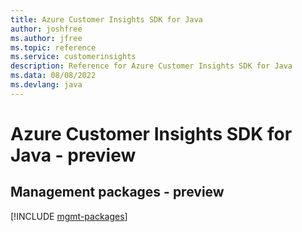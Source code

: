 ```yaml
---
title: Azure Customer Insights SDK for Java
author: joshfree
ms.author: jfree
ms.topic: reference
ms.service: customerinsights
description: Reference for Azure Customer Insights SDK for Java
ms.data: 08/08/2022
ms.devlang: java
---
```

# Azure Customer Insights SDK for Java - preview

## Management packages - preview
[!INCLUDE [mgmt-packages](customer-insights-mgmt-index.md)]